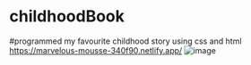# childhoodBook
#programmed my favourite childhood story using css and html
https://marvelous-mousse-340f90.netlify.app/
![image](https://github.com/thandiweportia/childhoodBook/assets/111557606/631426a5-6183-4d22-90c3-e07de813ff34)
